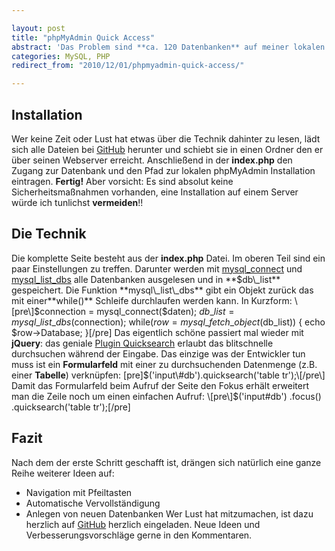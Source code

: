 ```yaml
---

layout: post
title: "phpMyAdmin Quick Access"
abstract: 'Das Problem sind **ca. 120 Datenbanken** auf meiner lokalen Testumgebung und ich will beim arbeiten stets nur schnell in eine einzige. [phpMyAdmin](http://www.phpmyadmin.net/home_page/index.php "phpMyAdmin kennt jeder") lädt aber länger den Frame mit allen Datenbanken. Seit Ewigkeiten stelle ich mir vor einfach anzufangen den Namen zu tippen und _-zack-_ zur Datenbank weiter geleitet zu werden. So siehts aus:![Bildschirmfoto 2010-11-30 um 19.56.53](http://blog.paul-lunow.de/wp-content/uploads/2010/12/Bildschirmfoto-2010-11-30-um-19.56.53.png)'
categories: MySQL, PHP
redirect_from: "2010/12/01/phpmyadmin-quick-access/"

---
```


## Installation
Wer keine Zeit oder Lust hat etwas über die Technik dahinter zu lesen, lädt sich alle Dateien bei [GitHub](https://github.com/apeunit/pmaqa) herunter und schiebt sie in einen Ordner den er über seinen Webserver erreicht. Anschließend in der **index.php** den Zugang zur Datenbank und den Pfad zur lokalen phpMyAdmin Installation eintragen.
**Fertig!** Aber vorsicht: Es sind absolut keine Sicherheitsmaßnahmen vorhanden, eine Installation auf einem Server würde ich tunlichst **vermeiden**!!

## Die Technik
Die komplette Seite besteht aus der **index.php** Datei. Im oberen Teil sind ein paar Einstellungen zu treffen. Darunter werden mit [mysql\_connect](http://de3.php.net/mysql_connect) und [mysql\_list\_dbs](http://de3.php.net/mysql_list_dbs) alle Datenbanken ausgelesen und in **$db\_list** gespeichert. Die Funktion **mysql\_list\_dbs** gibt ein Objekt zurück das mit einer**while()** Schleife durchlaufen werden kann. In Kurzform:
\[pre\]$connection = mysql\_connect($daten);
$db\_list = mysql\_list\_dbs($connection);
while($row = mysql\_fetch\_object($db\_list)) {
echo $row-\>Database;
}\[/pre\]
Das eigentlich schöne passiert mal wieder mit **jQuery**: das geniale [Plugin Quicksearch](https://github.com/riklomas/quicksearch) erlaubt das blitschnelle durchsuchen während der Eingabe. Das einzige was der Entwickler tun muss ist ein **Formularfeld** mit einer zu durchsuchenden Datenmenge (z.B. einer **Tabelle**) verknüpfen:
\[pre\]$('input\#db').quicksearch('table tr');\[/pre\]
Damit das Formularfeld beim Aufruf der Seite den Fokus erhält erweitert man die Zeile noch um einen einfachen Aufruf:
\[pre\]$('input\#db')
.focus()
.quicksearch('table tr');\[/pre\]

## Fazit
Nach dem der erste Schritt geschafft ist, drängen sich natürlich eine ganze Reihe weiterer Ideen auf:

* Navigation mit Pfeiltasten
* Automatische Vervollständigung
* Anlegen von neuen Datenbanken
Wer Lust hat mitzumachen, ist dazu herzlich auf [GitHub](https://github.com/apeunit/pmaqa) herzlich eingeladen. Neue Ideen und Verbesserungsvorschläge gerne in den Kommentaren.